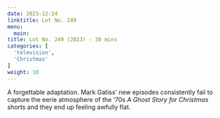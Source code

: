 ```yaml
---
date: 2023-12-24
linktitle: Lot No. 249
menu:
  main:
title: Lot No. 249 (2023) - 30 mins
categories: [
  'television',
  'Christmas'
]
weight: 10
---
```


A forgettable adaptation. Mark Gatiss’ new episodes consistently fail to capture the eerie atmosphere of the ‘70s *A Ghost Story for Christmas* shorts and they end up feeling awfully flat.

